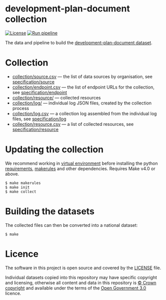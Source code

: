 # development-plan-document collection

[![License](https://img.shields.io/github/license/mashape/apistatus.svg)](https://github.com/digital-land/development-plan-document/blob/main/LICENSE)
[![Run pipeline](https://github.com/digital-land/development-plan-document-collection/actions/workflows/run.yml/badge.svg)](https://github.com/digital-land/development-plan-document-collection/actions/workflows/run.yml)

The data and pipeline to build the [development-plan-document dataset](https://www.digital-land.info/dataset/development-plan-document).

# Collection

* [collection/source.csv](collection/source.csv) — the list of data sources by organisation, see [specification/source](https://digital-land.github.io/specification/schema/source/)
* [collection/endpoint.csv](collection/endpoint.csv) — the list of endpoint URLs for the collection, see [specification/endpoint](https://digital-land.github.io/specification/schema/endpoint)
* [collection/resource/](collection/resource/) — collected resources
* [collection/log/](collection/log/) — individual log JSON files, created by the collection process
* [collection/log.csv](collection/log.csv) — a collection log assembled from the individual log files, see [specification/log](https://digital-land.github.io/specification/schema/log)
* [collection/resource.csv](collection/resource.csv) — a list of collected resources, see [specification/resource](https://digital-land.github.io/specification/schema/resource)

# Updating the collection

We recommend working in [virtual environment](http://docs.python-guide.org/en/latest/dev/virtualenvs/) before installing the python [requirements](requirements.txt), [makerules](https://github.com/digital-land/makerules) and other dependencies. Requires Make v4.0 or above.

    $ make makerules
    $ make init
    $ make collect

# Building the datasets

The collected files can then be converted into a national dataset:

    $ make

# Licence

The software in this project is open source and covered by the [LICENSE](LICENSE) file.

Individual datasets copied into this repository may have specific copyright and licensing, otherwise all content and data in this repository is
[© Crown copyright](http://www.nationalarchives.gov.uk/information-management/re-using-public-sector-information/copyright-and-re-use/crown-copyright/)
and available under the terms of the [Open Government 3.0](https://www.nationalarchives.gov.uk/doc/open-government-licence/version/3/) licence.
